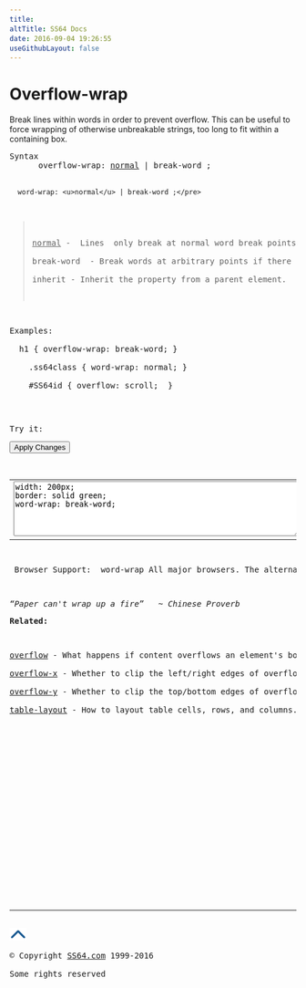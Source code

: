 ```yaml
---
title:
altTitle: SS64 Docs
date: 2016-09-04 19:26:55
useGithubLayout: false
---
```

<!-- #BeginLibraryItem "/Library/head_css.lbi" --><!-- #EndLibraryItem --><h1>Overflow-wrap</h1>
<p>Break lines within words in order to prevent overflow. This can be useful to force wrapping of otherwise unbreakable strings, too long to fit within a containing box.</p>
<pre>Syntax
      overflow-wrap: <u>normal</u> | break-word ;

      word-wrap: <u>normal</u> | break-word ;</pre>
<blockquote>
<p><span class="code"><u>normal</u></span> -  Lines  only break at normal word break points.<br>
<span class="code">break-word</span>  - Break words at arbitrary points if there are no otherwise acceptable break points in the line.<br>
<span class="code">inherit</span> - Inherit the property from a parent element.</p>
</blockquote>
<p>Examples:<br>
  <span class="code">h1 { overflow-wrap: break-word; }<br>
    .ss64class { word-wrap: normal; }</span><br>
    <span class="code">#SS64id { overflow: scroll;  }</span>    <br>
</p>
<p>Try it:</p><input type="button" onclick="ApplyStyle()" value="Apply Changes">
<table>
  <tbody><tr>
    <td><textarea name="tryit" id="trycode" cols="60" rows="6" onfocus="this.style.background='#fff';" onblur="this.style.background='#eee';" tabindex="1">width: 200px;
border: solid green;
word-wrap: break-word;
</textarea></td>
    <td><div id="tryresult">Text that includes a long url such as https://en.wikipedia.org/wiki/Progressive_enhancement#Introduction_and_background can cause problems with word wrapping, overflowing the box.</div></td>
  </tr>
</tbody></table>
<p> Browser Support:  <span class="code">word-wrap</span> All major browsers. The alternate name <span class="code">overflow-wrap</span> is supported in CSS 3</p>
<p class="quote"><i>“Paper can't wrap up a fire”   ~ Chinese Proverb</i></p><p><b>Related:</b></p>
<p><a href="overflow.html">overflow</a> - What happens if content overflows an element's box.<br>
<a href="overflow-x.html">overflow-x</a> - Whether to clip the left/right edges of overflowing content.<br>
<a href="overflow-y.html">overflow-y</a> - Whether to clip the top/bottom edges of overflowing content.<br>
<a href="table-layout.html">table-layout</a> - How to layout table cells, rows, and columns.</p><!-- #BeginLibraryItem "/Library/foot_css.lbi" --><p>
<!-- CSS -->
<ins class="adsbygoogle" style="display:inline-block;width:300px;height:250px" data-ad-client="ca-pub-6140977852749469" data-ad-slot="2739097502"></ins>
<script>
(adsbygoogle = window.adsbygoogle || []).push({});
</script></p>
<hr>
<div id="bl" class="footer"><a href="overflow-wrap.html#"><img src="../images/top.png" width="30" height="22" alt="Back to the Top"></a></div>
<div id="br" class="footer, tagline">© Copyright <a href="http://ss64.com/">SS64.com</a> 1999-2016<br>
Some rights reserved</div><!-- #EndLibraryItem -->

